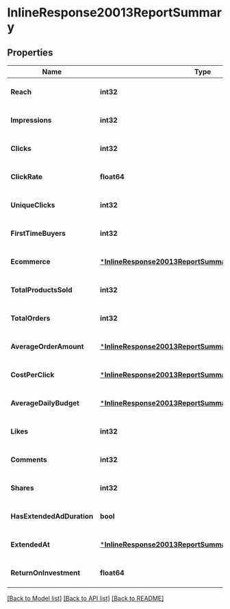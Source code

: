 # InlineResponse20013ReportSummary

## Properties
Name | Type | Description | Notes
------------ | ------------- | ------------- | -------------
**Reach** | **int32** |  | [optional] [default to null]
**Impressions** | **int32** |  | [optional] [default to null]
**Clicks** | **int32** |  | [optional] [default to null]
**ClickRate** | **float64** |  | [optional] [default to null]
**UniqueClicks** | **int32** |  | [optional] [default to null]
**FirstTimeBuyers** | **int32** |  | [optional] [default to null]
**Ecommerce** | [***InlineResponse20013ReportSummaryEcommerce**](inline_response_200_13_report_summary_ecommerce.md) |  | [optional] [default to null]
**TotalProductsSold** | **int32** |  | [optional] [default to null]
**TotalOrders** | **int32** |  | [optional] [default to null]
**AverageOrderAmount** | [***InlineResponse20013ReportSummaryAverageOrderAmount**](inline_response_200_13_report_summary_average_order_amount.md) |  | [optional] [default to null]
**CostPerClick** | [***InlineResponse20013ReportSummaryAverageOrderAmount**](inline_response_200_13_report_summary_average_order_amount.md) |  | [optional] [default to null]
**AverageDailyBudget** | [***InlineResponse20013ReportSummaryAverageOrderAmount**](inline_response_200_13_report_summary_average_order_amount.md) |  | [optional] [default to null]
**Likes** | **int32** |  | [optional] [default to null]
**Comments** | **int32** |  | [optional] [default to null]
**Shares** | **int32** |  | [optional] [default to null]
**HasExtendedAdDuration** | **bool** |  | [optional] [default to null]
**ExtendedAt** | [***InlineResponse20013ReportSummaryExtendedAt**](inline_response_200_13_report_summary_extended_at.md) |  | [optional] [default to null]
**ReturnOnInvestment** | **float64** |  | [optional] [default to null]

[[Back to Model list]](../README.md#documentation-for-models) [[Back to API list]](../README.md#documentation-for-api-endpoints) [[Back to README]](../README.md)

